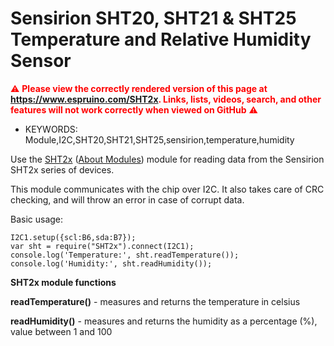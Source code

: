 <!--- Copyright (c) 2017 Uri Shaked. Released under the MIT license. -->
Sensirion SHT20, SHT21 & SHT25 Temperature and Relative Humidity Sensor
=====================

<span style="color:red">:warning: **Please view the correctly rendered version of this page at https://www.espruino.com/SHT2x. Links, lists, videos, search, and other features will not work correctly when viewed on GitHub** :warning:</span>

* KEYWORDS: Module,I2C,SHT20,SHT21,SHT25,sensirion,temperature,humidity

Use the [SHT2x](/modules/SHT2x.js) ([About Modules](/Modules)) module for reading data from the Sensirion SHT2x series of devices.

This module communicates with the chip over I2C. It also takes care of CRC checking, and will throw an error in case of corrupt data.

Basic usage:

```
I2C1.setup({scl:B6,sda:B7});
var sht = require("SHT2x").connect(I2C1);
console.log('Temperature:', sht.readTemperature());
console.log('Humidity:', sht.readHumidity());
```

**SHT2x module functions**

**readTemperature()** - measures and returns the temperature in celsius

**readHumidity()** - measures and returns the humidity as a percentage (%), value between 1 and 100
